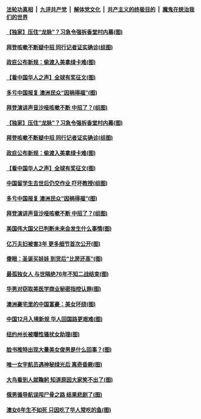 ####  [法轮功真相](../../../../basic/blob/master/README.md?t=12180331) &nbsp;|&nbsp; [九评共产党](../../../../9ping.md/blob/master/README.md?t=12180331) &nbsp;|&nbsp; [解体党文化](../../../../jtdwh.md/blob/master/README.md?t=12180331)  &nbsp;|&nbsp; [共产主义的终极目的](../../../../gczydzjmd.md/blob/master/README.md?t=12180331) &nbsp;|&nbsp; [魔鬼在统治我们的世界](../../../../mgztzwmdsj.md/blob/master/README.md?t=12180331) 

#### [【独家】压住“龙脉”？习急令强拆香堂村内幕(图)](../pages/p3/956145.md?t=12180331) 

#### [拜登咳嗽不断疑中招 同行记者证实确诊(组图)](../pages/p3/956135.md?t=12180331) 

#### [政庇公布新规：偷渡入美拿绿卡难(图)](../pages/p3/956070.md?t=12180331) 

#### [【看中国华人之声】全球有奖征文(图)](../pages/p3/953963.md?t=12180331) 

#### [多亏中国报复 澳洲民众“因祸得福”(图)](../pages/p3/956040.md?t=12180331) 

#### [拜登演讲声音沙哑咳嗽不断 中招了？(组图)](../pages/p3/956050.md?t=12180331) 

#### [【独家】压住“龙脉”？习急令强拆香堂村内幕(图)](../pages/p3/956145.md?t=12180331) 

#### [拜登咳嗽不断疑中招 同行记者证实确诊(组图)](../pages/p3/956135.md?t=12180331) 

#### [政庇公布新规：偷渡入美拿绿卡难(图)](../pages/p3/956070.md?t=12180331) 

#### [【看中国华人之声】全球有奖征文(图)](../pages/p3/953963.md?t=12180331) 

#### [中国留学生去世后仍交作业 吓坏教授(组图)](../pages/p3/956051.md?t=12180331) 

#### [多亏中国报复 澳洲民众“因祸得福”(图)](../pages/p3/956040.md?t=12180331) 

#### [拜登演讲声音沙哑咳嗽不断 中招了？(组图)](../pages/p3/956050.md?t=12180331) 

#### [美国伟大国父已判断未来会发生什么事情(图)](../pages/p3/956037.md?t=12180331) 

#### [亿万夫妇被害3年 更多细节首次公开(图)](../pages/p3/956017.md?t=12180331) 

#### [傻眼：圣诞买娃娃 到货后“比房还高”(图)](../pages/p3/956024.md?t=12180331) 

#### [最孤独女人 与世隔绝76年不知二战结束(图)](../pages/p3/955923.md?t=12180331) 

#### [华男对窃取美医学商业秘密指控认罪(图)](../pages/p3/955922.md?t=12180331) 

#### [澳洲豪宅里的中国富豪：美女环绕(图)](../pages/p3/955912.md?t=12180331) 

#### [中国12月入境新规 华人回国路更艰难(图)](../pages/p3/955904.md?t=12180331) 

#### [纽约州长被曝性骚扰女助理(图)](../pages/p3/955902.md?t=12180331) 

#### [脸书推特出现大量美女俊男是什么回事？(图)](../pages/p3/955896.md?t=12180331) 

#### [唯一女宇航员遇神秘绿光后 离奇昏厥(图)](../pages/p3/955810.md?t=12180331) 

#### [大鸟看到人就鞠躬 知道原因大家笑不出了(图)](../pages/p3/955809.md?t=12180331) 

#### [俄男循导航误闯尸骨之路 结果悲剧了(图)](../pages/p3/955808.md?t=12180331) 

#### [澳女6年生不如死 只因吃了华人常吃的鱼(图)](../pages/p3/955790.md?t=12180331) 

